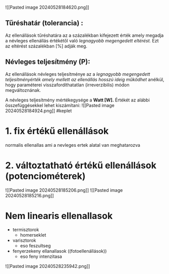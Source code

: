 ![[Pasted image 20240528184620.png]]
## Tűréshatár (tolerancia) :
Az ellenállások tűréshatára az a százalékban
kifejezett érték amely megadja a névleges
ellenállás értékétől való *legnagyobb megengedett*
*eltérést.* Ezt az eltérést százalékban [%] adják
meg.

## Névleges teljesítmény (P):
Az ellenállások névleges teljesítménye az a
*legnagyobb megengedett teljesítményérték amely*
*mellett az ellenállás hosszú ideig működhet* anélkül,
hogy paraméterei visszafordíthatatlan
(irreverzibilis) módon megváltoznának.

 A névleges teljesítmény mértékegysége a **Watt [W].**
Értékét az alábbi összefüggésekkel lehet kiszámítani:
![[Pasted image 20240528184924.png]]
#keplet

# 1. fix értékű ellenállások
normalis ellenallas ami a nevleges ertek alatal van meghatarozva
# 2. változtatható értékű ellenállások (potenciométerek)
![[Pasted image 20240528185206.png]]
![[Pasted image 20240528185216.png]]

# Nem linearis ellenallasok
- termisztorok
	- homerseklet 
- varisztorok
	- eso feszultseg
- fenyerzekeny ellanallasok ((fotoellenállások))
	- eso feny intenzitasa

![[Pasted image 20240528235942.png]]